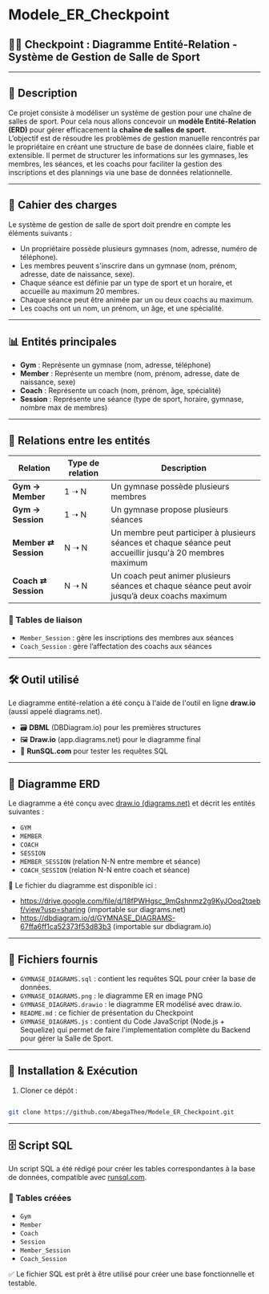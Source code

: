 # Modele_ER_Checkpoint

## 🏋️‍♂️ Checkpoint : Diagramme Entité-Relation - Système de Gestion de Salle de Sport

---

## 📘 Description

Ce projet consiste à modéliser un système de gestion pour une chaîne de salles de sport.
Pour cela nous allons concevoir un **modèle Entité-Relation (ERD)** pour gérer efficacement la **chaîne de salles de sport**.  
L’objectif est de résoudre les problèmes de gestion manuelle rencontrés par le propriétaire en créant une structure de base de données claire, fiable et extensible. Il permet de structurer les informations sur les gymnases, les membres, les séances, et les coachs pour faciliter la gestion des inscriptions et des plannings via une base de données relationnelle.

---

## 📝 Cahier des charges

Le système de gestion de salle de sport doit prendre en compte les éléments suivants :

- Un propriétaire possède plusieurs gymnases (nom, adresse, numéro de téléphone).
- Les membres peuvent s'inscrire dans un gymnase (nom, prénom, adresse, date de naissance, sexe).
- Chaque séance est définie par un type de sport et un horaire, et accueille au maximum 20 membres.
- Chaque séance peut être animée par un ou deux coachs au maximum.
- Les coachs ont un nom, un prénom, un âge, et une spécialité.

---

## 📊 Entités principales

- **Gym** : Représente un gymnase (nom, adresse, téléphone)
- **Member** : Représente un membre (nom, prénom, adresse, date de naissance, sexe)
- **Coach** : Représente un coach (nom, prénom, âge, spécialité)
- **Session** : Représente une séance (type de sport, horaire, gymnase, nombre max de membres)

---

## 🔗 Relations entre les entités

| Relation | Type de relation | Description |
|---------|------------------|-------------|
| **Gym → Member** | 1 ➝ N | Un gymnase possède plusieurs membres |
| **Gym → Session** | 1 ➝ N | Un gymnase propose plusieurs séances |
| **Member ⇄ Session** | N ➝ N | Un membre peut participer à plusieurs séances et chaque séance peut accueillir jusqu'à 20 membres maximum |
| **Coach ⇄ Session** | N ➝ N | Un coach peut animer plusieurs séances et chaque séance peut avoir jusqu’à deux coachs maximum |

### 🧩 Tables de liaison

- `Member_Session` : gère les inscriptions des membres aux séances
- `Coach_Session` : gère l’affectation des coachs aux séances

---

## 🛠️ Outil utilisé

Le diagramme entité-relation a été conçu à l'aide de l'outil en ligne **draw.io** (aussi appelé diagrams.net).

- 🗃️ **DBML** (DBDiagram.io) pour les premières structures
- 🖼️ **Draw.io** (app.diagrams.net) pour le diagramme final
- 🧪 **RunSQL.com** pour tester les requêtes SQL

---

## 🧱 Diagramme ERD

Le diagramme a été conçu avec [draw.io (diagrams.net)](https://app.diagrams.net) et décrit les entités suivantes :

- `GYM`
- `MEMBER`
- `COACH`
- `SESSION`
- `MEMBER_SESSION` (relation N-N entre membre et séance)
- `COACH_SESSION` (relation N-N entre coach et séance)

📄 Le fichier du diagramme est disponible ici :

- https://drive.google.com/file/d/18fPWHgsc_9mGshnmz2g9KyJOoq2tqebf/view?usp=sharing (importable sur diagrams.net)
- https://dbdiagram.io/d/GYMNASE_DIAGRAMS-67ffa6ff1ca52373f53d83b3 (importable sur dbdiagram.io)

---

## 📁 Fichiers fournis

- `GYMNASE_DIAGRAMS.sql` : contient les requêtes SQL pour créer la base de données.
- `GYMNASE_DIAGRAMS.png` : le diagramme ER en image PNG
- `GYMNASE_DIAGRAMS.drawio` : le diagramme ER modélisé avec draw.io.
- `README.md` : ce fichier de présentation du Checkpoint
- `GYMNASE_DIAGRAMS.js` : contient du Code JavaScript (Node.js + Sequelize) qui permet de faire l'implementation complète du Backend pour gérer la Salle de Sport.

---

## 💾 Installation & Exécution

1. Cloner ce dépôt :

```bash

git clone https://github.com/AbegaTheo/Modele_ER_Checkpoint.git

```

---

## 🗄️ Script SQL

Un script SQL a été rédigé pour créer les tables correspondantes à la base de données, compatible avec [runsql.com](https://runsql.com).

### 🧩 Tables créées

- `Gym`
- `Member`
- `Coach`
- `Session`
- `Member_Session`
- `Coach_Session`

✅ Le fichier SQL est prêt à être utilisé pour créer une base fonctionnelle et testable.
